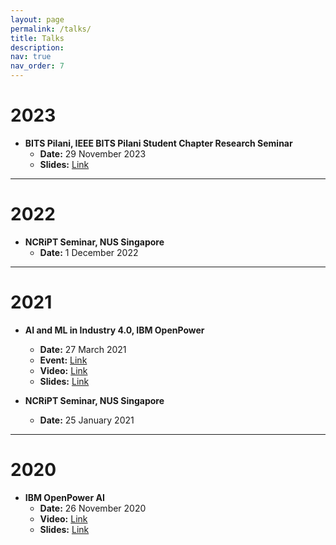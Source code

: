 ```yaml
---
layout: page
permalink: /talks/
title: Talks
description:
nav: true
nav_order: 7
---
```


# 2023

- **BITS Pilani, IEEE BITS Pilani Student Chapter Research Seminar**
  - **Date:** 29 November 2023
  - **Slides:** [Link](https://drive.google.com/file/d/1mogQ8fmCGwL_vBv5cd9ku6mh-vgc325_/view?usp=sharing)

---

# 2022

- **NCRiPT Seminar, NUS Singapore**
  - **Date:** 1 December 2022

---

# 2021

- **AI and ML in Industry 4.0, IBM OpenPower**
  - **Date:** 27 March 2021
  - **Event:** [Link](http://psnacet.edu.in/2021ibm/)
  - **Video:** [Link](https://www.youtube.com/watch?v=HUpMw1hQICM)
  - **Slides:** [Link](https://drive.google.com/file/d/109SMTkxtof_Sz_T5lp91EJeYbBXommxp/view?usp=sharing)

- **NCRiPT Seminar, NUS Singapore**
  - **Date:** 25 January 2021

---

# 2020

- **IBM OpenPower AI**
  - **Date:** 26 November 2020
  - **Video:** [Link](https://www.youtube.com/watch?v=MVlqyzVfDdE)
  - **Slides:** [Link](https://drive.google.com/file/d/1s6MdWqW_foX3PNOEvkAzDznMNW3TzKat/view?usp=sharing)
